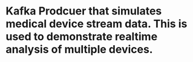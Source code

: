 # Kafka Prodcuer that simulates medical device stream data. This is used to demonstrate realtime analysis of multiple devices.